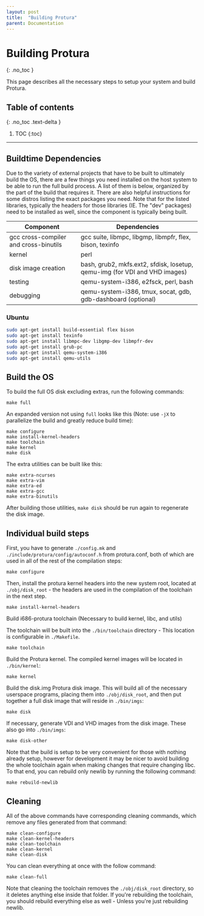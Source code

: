 ```yaml
---
layout: post
title:  "Building Protura"
parent: Documentation
---
```


Building Protura
================
{: .no_toc }

This page describes all the necessary steps to setup your system and build Protura.

## Table of contents
{: .no_toc .text-delta }

1. TOC
{:toc}

---

Buildtime Dependencies
----------------------

Due to the variety of external projects that have to be built to ultimately build the OS, there are a few things you need installed on the host system to be able to run the full build process. A list of them is below, organized by the part of the build that requires it. There are also helpful instructions for some distros listing the exact packages you need. Note that for the listed libraries, typically the headers for those libraries (IE. The "dev" packages) need to be installed as well, since the component is typically being built.

Component | Dependencies
--------- | ------------
gcc cross-compiler and cross-binutils | gcc suite, libmpc, libgmp, libmpfr, flex, bison, texinfo
kernel | perl
disk image creation | bash, grub2, mkfs.ext2, sfdisk, losetup, qemu-img (for VDI and VHD images)
testing | qemu-system-i386, e2fsck, perl, bash
debugging | qemu-system-i386, tmux, socat, gdb, gdb-dashboard (optional)

### Ubuntu

```sh
sudo apt-get install build-essential flex bison
sudo apt-get install texinfo
sudo apt-get install libmpc-dev libgmp-dev libmpfr-dev
sudo apt-get install grub-pc
sudo apt-get install qemu-system-i386
sudo apt-get install qemu-utils
```

Build the OS
------------

To build the full OS disk excluding extras, run the following commands:

    make full

An expanded version not using `full` looks like this (Note: use `-jX` to parallelize the build and greatly reduce build time):

    make configure
    make install-kernel-headers
    make toolchain
    make kernel
    make disk

The extra utilities can be built like this:

    make extra-ncurses
    make extra-vim
    make extra-ed
    make extra-gcc
    make extra-binutils

After building those utilities, `make disk` should be run again to regenerate the disk image.

Individual build steps
----------------------

First, you have to generate `./config.mk` and `./include/protura/config/autoconf.h` from protura.conf, both of which are used in all of the rest of the compilation steps:

    make configure

Then, install the protura kernel headers into the new system root, located at `./obj/disk_root` - the headers are
used in the compilation of the toolchain in the next step.

    make install-kernel-headers

Build i686-protura toolchain (Necessary to build kernel, libc, and utils)

The toolchain will be built into the `./bin/toolchain` directory - This location is
configurable in `./Makefile`.

    make toolchain

Build the Protura kernel. The compiled kernel images will be located in `./bin/kernel`:

    make kernel

Build the disk.img Protura disk image. This will build all of the necessary userspace programs, placing them into `./obj/disk_root`, and then put together a full disk image that will reside in `./bin/imgs`:

    make disk

If necessary, generate VDI and VHD images from the disk image. These also go into `./bin/imgs`:

    make disk-other

Note that the build is setup to be very convenient for those with nothing already
setup, however for development it may be nicer to avoid building the whole
toolchain again when making changes that require changing libc. To that end,
you can rebuild only newlib by running the following command:

    make rebuild-newlib

Cleaning
--------

All of the above commands have corresponding cleaning commands, which remove any
files generated from that command:

    make clean-configure
    make clean-kernel-headers
    make clean-toolchain
    make clean-kernel
    make clean-disk

You can clean everything at once with the follow command:

    make clean-full

Note that cleaning the toolchain removes the `./obj/disk_root` directory, so it
deletes anything else inside that folder. If you're rebuilding the toolchain,
you should rebuild everything else as well - Unless you're just rebuilding
newlib.
